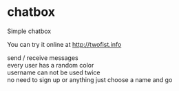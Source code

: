 # chatbox
Simple chatbox

You can try it online at http://twofist.info

send / receive messages  
every user has a random color  
username can not be used twice  
no need to sign up or anything just choose a name and go
